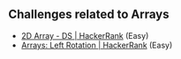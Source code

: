 ## Challenges related to Arrays

* [2D Array - DS | HackerRank](2D%20Array%20-%20DS%20-%20Hackerrank/) (Easy)
* [Arrays: Left Rotation | HackerRank](Arrays%20-%20Left%20Rotation%20-%20Hackerrank/) (Easy)